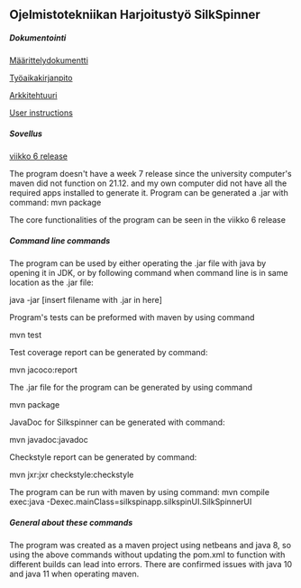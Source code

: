 ## Ojelmistotekniikan Harjoitustyö SilkSpinner

##### Dokumentointi
[Määrittelydokumentti](https://github.com/tvierz/ot-harjoitustyo/blob/master/dokumentointi/M%C3%A4%C3%A4rittelydokumentti)


[Työaikakirjanpito](https://github.com/tvierz/ot-harjoitustyo/blob/master/dokumentointi/Ty%C3%B6aikakirjanpito)

[Arkkitehtuuri](https://github.com/tvierz/ot-harjoitustyo/blob/master/dokumentointi/arkkitehtuuri.md)

[User instructions](https://github.com/tvierz/ot-harjoitustyo/blob/master/dokumentointi/K%C3%A4ytt%C3%B6ohje(User%20Manual))

##### Sovellus
[viikko 6 release](https://github.com/tvierz/ot-harjoitustyo/releases/tag/v0.02.2-alpha)

The program doesn't have a week 7 release since the university computer's maven did not function on 21.12. and my own computer did not have all the required apps installed to generate it. Program can be generated a .jar with command: mvn package

The core functionalities of the program can be seen in the viikko 6 release



##### Command line commands

The program can be used by either operating the .jar file with java by opening it in JDK, or by following command when command line is in same location as the .jar file:

java -jar [insert filename with .jar in here]

Program's tests can be preformed with maven by using command 

mvn test

Test coverage report can be generated by command:

mvn jacoco:report

The .jar file for the program can be generated by using command

mvn package

JavaDoc for Silkspinner can be generated with command:

mvn javadoc:javadoc

Checkstyle report can be generated by command:

 mvn jxr:jxr checkstyle:checkstyle
 
 The program can be run with maven by using command:
 mvn compile exec:java -Dexec.mainClass=silkspinapp.silkspinUI.SilkSpinnerUI
 
 ##### General about these commands
 The program was created as a maven project using netbeans and java 8, so using the above commands without updating the pom.xml to function with different builds can lead into errors.
 There are confirmed issues with java 10 and java 11 when operating maven.
